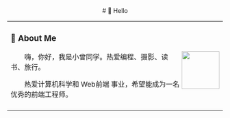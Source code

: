 <div align="center">
#  🙋 Hello

<table>
  
<tr><td>

### 🤺 About Me

<img align="right" width="88" src="https://cdn.jsdelivr.net/gh/sun0225SUN/sun0225SUN/assets/images/jobs.png" />

<p>&emsp;&emsp;嗨，你好，我是小曾同学。热爱编程、摄影、读书、旅行。</p>
<p>&emsp;&emsp;热爱计算机科学和 Web前端 事业，希望能成为一名优秀的前端工程师。</p>

</td></tr>

<tr><td>
</div>

